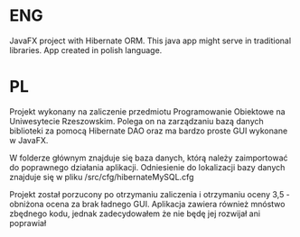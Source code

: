 # ENG
JavaFX project with Hibernate ORM. This java app might serve in traditional libraries. App created in polish language.


# PL
Projekt wykonany na zaliczenie przedmiotu Programowanie Obiektowe na Uniwesytecie Rzeszowskim. Polega on na zarządzaniu bazą danych biblioteki za pomocą Hibernate DAO oraz ma bardzo proste GUI wykonane w JavaFX. 

W folderze głównym znajduje się baza danych, którą należy zaimportować do poprawnego działania aplikacji. 
Odniesienie do lokalizacji bazy danych znajduje się w pliku /src/cfg/hibernateMySQL.cfg

Projekt został porzucony po otrzymaniu zaliczenia i otrzymaniu oceny 3,5 - obniżona ocena za brak ładnego GUI. Aplikacja zawiera również mnóstwo zbędnego kodu, jednak zadecydowałem że nie będę jej rozwijał ani poprawiał
